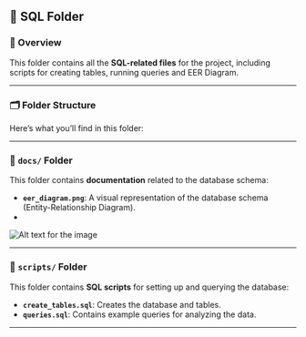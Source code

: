 ## 📂 SQL Folder

### 📖 Overview
This folder contains all the **SQL-related files** for the project, including scripts for creating tables, running queries and EER Diagram.

---

### 🗂️ Folder Structure
Here’s what you’ll find in this folder:

---

### 📄 `docs/` Folder
This folder contains **documentation** related to the database schema:
- **`eer_diagram.png`**: A visual representation of the database schema (Entity-Relationship Diagram).
- 
![Alt text for the image](sql/docs/your-image.png)

---

### 📜 `scripts/` Folder
This folder contains **SQL scripts** for setting up and querying the database:
- **`create_tables.sql`**: Creates the database and tables.
- **`queries.sql`**: Contains example queries for analyzing the data.

---
